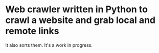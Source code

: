 # Web crawler written in Python to crawl a website and grab local and remote links
It also sorts them. It's a work in progress.
